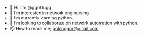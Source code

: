 - 👋 Hi, I’m @ggoktugg
- 👀 I’m interested in network engineering
- 🌱 I’m currently learning python.
- 💞️ I’m looking to collaborate on network automation with python. 
- 📫 How to reach me; goktuggor@gmail.com

<!---
ggoktugg/ggoktugg is a ✨ special ✨ repository because its `README.md` (this file) appears on your GitHub profile.
You can click the Preview link to take a look at your changes.
--->
